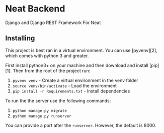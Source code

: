# Neat Backend

Django  and Django REST Framework For Neat

## Installing

This project is best ran in a virtual environment. You can use [pyvenv][2],
which comes with python 3 and greater.

First install python3+ on your machine and then download and install [pip][1].
Then from the root of the project run:

1. `pyvenv venv` - Create a virtual environment in the venv folder
2. `source venv/bin/activate` - Load the environment
3. `pip install -r Requirements.txt` - Install dependencies

To run the the server use the following commands:

1. `python manage.py migrate`
2. `python manage.py runserver`

You can provide a port after the `runserver`. However, the default is 8000.
